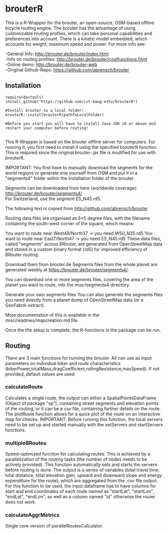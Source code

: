 
<!-- README.md is generated from README.Rmd. Please edit that file -->

# brouterR


This is a R-Wrapper for the brouter, an open-source, OSM-based offline bicycle routing engine. The brouter has the advantage of using customizable routing profiles, which can take personal capabilities and preferences into account. There is a kinetic model embedded, which accounts for weight, maximum speed and power. For more info see: 

-General Info: http://brouter.de/brouter/index.html  
-Info on routing profiles: http://brouter.de/brouter/costfunctions.html    
-Online demo: http://brouter.de/brouter-web   
-Original Github-Repo: https://github.com/abrensch/brouter  


## Installation
```{r example, results = FALSE,message=FALSE, warning=FALSE}
require(devtools)
install_github("https://github.com/ivt-baug-ethz/brouterR")

#Install brouter to a local folder:
brouterR::installbrouterR(pathToLocalFolder)

#Before you start you will have to install Java JDK 10 or above and restart your computer before routing!


```

This R-Wrapper is based on the brouter offline server for computers. For running it, you first need to install it using the specified brouterR function. This is required since the original brouter-.jar file is modified for use with brouterR. 

IMPORTANT: You first have to manually download the segments for the world regions or generate one yourself from OSM and put it in a "segments4" folder within the installation folder of the brouter.

Segments can be downloaded from here (worldwide coverage): http://brouter.de/brouter/segments4/  
For Switzerland, use the segment E5_N45.rd5.  

The following text is copied from http://github.com/abrensch/brouter  

Routing data files are organised as 5*5 degree files, with the filename containing the south-west corner of the square, which means:

You want to route near West48/North37 -> you need W50_N35.rd5
You want to route near East7/North47 -> you need E5_N45.rd5
These data files, called "segments" across BRouter, are generated from OpenStreetMap data and stored in a custom binary format (rd5) for improved efficiency of BRouter routing.

Download them from brouter.de
Segments files from the whole planet are generated weekly at https://brouter.de/brouter/segments4/.

You can download one or more segments files, covering the area of the planet you want to route, into the misc/segments4 directory.

Generate your own segments files
You can also generate the segments files you need directly from a planet dump of OpenStreetMap data (or a GeoFabrik extract).

More documentation of this is available in the misc/readmes/mapcreation.md file.





Once the the setup is complete, the R-functions in the package can be run. 


## Routing

There are 3 main functions for running the brouter. All can use as input parameters on individual biker and route characteristics (bikerPower,totalMass,dragCoefficient,rollingResistance,maxSpeed). If not provided, default values are used. 

### calculateRoute
Calculates a single route, the output can either a SpatialPointsDataFrame (Object of package "sp"), containing street segments and elevation points of the routing, or it can be a csv file, containing further details on the route. The plotRoute function allows for a quick plot of the route on an interactive map for checks.
IMPORTANT: Before running this function, the local servers need to be set up and started manually with the setServers and startServers functions. 

### multipleBRoutes
Speed-optimized function for calculating routes. This is achieved by a parallelization of the routing tasks (the number of nodes needs to be actively provided). 
This function automatically sets and starts the servers before routing is done. 
The output is a series of variables (total travel time, total distance, total elevation gain, upward and downward slope and energy expenditure for the route), which are aggregated from the .csv file output. 
For this function to be used, the input dataframe has to have columns for start and end coordinates of each route named as "startLat", "startLon", "endLat", "endLon", as well as a column named "id" otherwise the router does not work. 

### calculateAggrMetrics
Single core version of parallelRoutesCalculator. 


